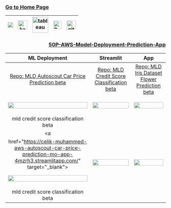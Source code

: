 ### [Go to Home Page](https://github.com/celik-muhammed)

<div align="center">
  
| [![](https://img.shields.io/badge/linkedin-%230077B5.svg?&style=for-the-badge&logo=linkedin&logoColor=white)][Linkedin] | [<img src="https://www.kaggle.com/static/images/site-logo.svg" alt="kaggle" height="28.5"/>][kaggle] | [<img src="https://www.tableau.com/sites/default/files/2021-05/tableau_rgb_500x104.png" alt="tableau" height="50"/>][tableau] | [<picture><source media="(prefers-color-scheme: dark)" srcset="https://theme.zdassets.com/theme_assets/224203/4a55138e21ad44a9c72c8295181c79fe938a2ae6.svg" alt="kaggle" height="26"><img alt="Dark" src="https://cdn-static-1.medium.com/sites/medium.com/about/images/Medium-Logo-Black-RGB-1.svg" alt="kaggle" height="26"></picture>][medium] | [<img src="https://user-images.githubusercontent.com/94930605/160260064-ff3aa908-cbfd-4350-ab28-a26a0b7a1819.png" alt="github_pages" height="28.5"/>][github_pages] |
|:-:|:-:|:-:|:-:|:-:|

<!-- CHANGE-05 .../myname/ myname yerine profil user name yaz -->
[Linkedin]: https://www.linkedin.com/in/çelik-muhammed/ "LinkedIn"
[kaggle]: https://www.kaggle.com/clkmuhammed "Kaggle Page"
[tableau]: https://public.tableau.com/app/profile/celikmuhammed "Tableau Page"
[medium]: https://celik-muhammed.medium.com/ "Medium Page"
[github_pages]: https://celik-muhammed.github.io/ "GitHub Pages"
  
<h3 align='right'>
  
[50P-AWS-Model-Deployment-Prediction-App](https://github.com/celik-muhammed/50P-AWS-Model-Deployment-Prediction-App/blob/master/README.md)
</h3>  

| ML Deployment | Streamlit | App |
|:-:|:-:|:-:|
| [Repo: MLD Autoscout Car Price Prediction beta](https://github.com/celik-muhammed/MLD-Autoscout-Car-Price-Prediction-Beta-App-with-Streamlit/blob/master/README.md) | [Repo: MLD Credit Score Classification beta](https://github.com/celik-muhammed/MLD-Credit-Score-Classification-Beta-App-with-Streamlit/blob/master/README.md) | [Repo: MLD Iris Dataset Flower Prediction beta](https://github.com/celik-muhammed/MLD-Iris-Dataset-Flower-Prediction-Beta-App-with-Streamlit/blob/master/README.md) |
| <a href="https://celik-muhammed-mld-autoscout-car-price-prediction-be-app-9uo6q1.streamlitapp.com/" target="_blank"><p style="text-align: center;"><img src="https://i.ibb.co/kX9LX3J/autoscout.png" style="display:block; margin:auto; width:100%; "></p></a> | <a href="https://celik-muhammed-mld-credit-score-classification-beta--app-iz7ki6.streamlitapp.com/" target="_blank"><p style="text-align: center;"><img src="https://i.ibb.co/3ScH3vD/downloads.png" style="display:block; margin:auto; width:100%; "></p></a> | <a href="https://celik-muhammed-mld-iris-dataset-flower-prediction-be-app-hrghl2.streamlitapp.com/" target="_blank"><p style="text-align: center;"><img src="https://i.ibb.co/sVSJhXk/iris.png" style="display:block; margin:auto; width:100%; "></p></a> |
| mld credit score classification beta |  |  |
| <a 
     href="https://celik-muhammed-aws-autoscout-car-price-prediction-mo-app-4mzrh3.streamlitapp.com/" target="_blank"><p style="text-align: center;"><img src="https://i.ibb.co/kX9LX3J/autoscout.png" style="display:block; margin:auto; width:100%; "></p></a> | <a href="https://celik-muhammed-mld-credit-score-classification-beta--app-iz7ki6.streamlitapp.com/" target="_blank"><p style="text-align: center;"><img src="https://i.ibb.co/rc4VNc4/MLD-credit-score.png" style="display:block; margin:auto; width:100%; "></p></a> | <a href="https://celik-muhammed-mld-iris-dataset-flower-prediction-be-app-hrghl2.streamlitapp.com/" target="_blank"><p style="text-align: center;"><img src="https://i.ibb.co/sVSJhXk/iris.png" style="display:block; margin:auto; width:100%; "></p></a> | 
| mld credit score classification beta |  |  |  
</div>

<!-- 
[<p style="text-align: center;"><img src="https://i.ibb.co/kX9LX3J/autoscout.png" style="display:block; margin:auto; width:100%; "></p>](https://celik-muhammed-aws-autoscout-car-price-prediction-mo-app-4mzrh3.streamlitapp.com/)

<a href="https://celik-muhammed-mld-credit-score-classification-beta--app-iz7ki6.streamlitapp.com/" target="_blank"><p style="text-align: center;"><img src="https://i.ibb.co/rc4VNc4/MLD-credit-score.png" style="display:block; margin:auto; width:100%; "></p></a>
 -->
